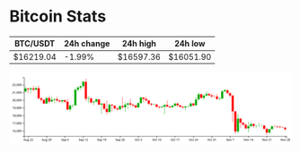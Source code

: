 # Bitcoin Stats

BTC/USDT|24h change|24h high|24h low|
|---|---|---|---|
|$16219.04|-1.99%|$16597.36|$16051.90|

<img src="./chart.svg">
